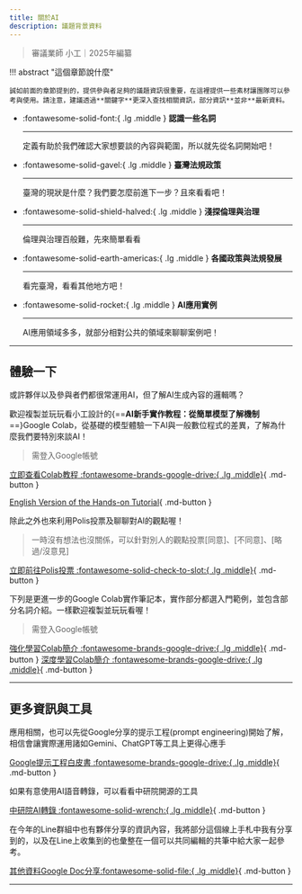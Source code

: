 ```yaml
---
title: 關於AI
description: 議題背景資料
---
```


> 審議業師 小工｜2025年編纂

!!! abstract "這個章節說什麼"

	誠如前面的章節提到的，提供參與者足夠的議題資訊很重要，在這裡提供一些素材讓團隊可以參考與使用。請注意，建議透過**關鍵字**更深入查找相關資訊，部分資訊**並非**最新資料。

<div class="grid cards" markdown>

-   :fontawesome-solid-font:{ .lg .middle } __認識一些名詞__

    ---

    定義有助於我們確認大家想要談的內容與範圍，所以就先從名詞開始吧！

-   :fontawesome-solid-gavel:{ .lg .middle } __臺灣法規政策__

    ---

    臺灣的現狀是什麼？我們要怎麼前進下一步？且來看看吧！


-   :fontawesome-solid-shield-halved:{ .lg .middle } __淺探倫理與治理__

    ---

    倫理與治理百般難，先來簡單看看


-   :fontawesome-solid-earth-americas:{ .lg .middle } __各國政策與法規發展__

    ---

    看完臺灣，看看其他地方吧！

-   :fontawesome-solid-rocket:{ .lg .middle } __AI應用實例__

    ---

    AI應用領域多多，就部分相對公共的領域來聊聊案例吧！   


</div>

---

## 體驗一下

或許夥伴以及參與者們都很常運用AI，但了解AI生成內容的邏輯嗎？

歡迎複製並玩玩看小工設計的{==**AI新手實作教程：從簡單模型了解機制**==}Google Colab，從基礎的模型體驗一下AI與一般數位程式的差異，了解為什麼我們要特別來談AI！

> 需登入Google帳號

[ 立即查看Colab教程 :fontawesome-brands-google-drive:{ .lg .middle}](https://kctseng.pse.is/7fz8gf){ .md-button }

[ English Version of the Hands-on Tutorial](https://kctseng.pse.is/7fz8ef){ .md-button }


除此之外也來利用Polis投票及聊聊對AI的觀點喔！
> 一時沒有想法也沒關係，可以針對別人的觀點投票[同意]、[不同意]、[略過/沒意見]

[ 立即前往Polis投票 :fontawesome-solid-check-to-slot:{ .lg .middle}](https://polis.tw/94bmcrr85s){ .md-button }


下列是更進一步的Google Colab實作筆記本，實作部分都選入門範例，並包含部分名詞介紹。一樣歡迎複製並玩玩看喔！

> 需登入Google帳號

[ 強化學習Colab簡介 :fontawesome-brands-google-drive:{ .lg .middle}](https://colab.research.google.com/drive/1RlW5L1guBFM7Mleh4FzurxltAig3A2Tl?usp=sharing){ .md-button }
[ 深度學習Colab簡介 :fontawesome-brands-google-drive:{ .lg .middle}](https://colab.research.google.com/drive/14oiBs7ugcn0zHpHE6eqZqYenoMmvxb-D?usp=sharing){ .md-button }


---

## 更多資訊與工具



應用相關，也可以先從Google分享的提示工程(prompt engineering)開始了解，相信會讓實際運用諸如Gemini、ChatGPT等工具上更得心應手

[ Google提示工程白皮書 :fontawesome-brands-google-drive:{ .lg .middle}](https://drive.google.com/file/d/1AbaBYbEa_EbPelsT40-vj64L-2IwUJHy/view?usp=sharing){ .md-button }


如果有意使用AI語音轉錄，可以看看中研院開源的工具

[ 中研院AI轉錄 :fontawesome-solid-wrench:{ .lg .middle}](https://github.com/AS-AIGC/TranscriptHub){ .md-button }


在今年的Line群組中也有夥伴分享的資訊內容，我將部分這個線上手札中我有分享到的，以及在Line上收集到的也彙整在一個可以共同編輯的共筆中給大家一起參考。

[ 其他資料Google Doc分享:fontawesome-solid-file:{ .lg .middle}](https://docs.google.com/document/d/1-dWetdaX1LEjXj7hDnS-KTNMVe3mEREhK3OwIB3Bt4Y/edit?usp=sharing){ .md-button }



---
[^1]: 關於專案內容以官方最新公告為準


